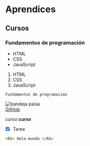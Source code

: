 # Aprendices
## Cursos
### Fundamentos de programación


- HTML
- CSS
- JavaScript


1. HTML
2. CSS
3. JavaScript

~~~
Fundamentos de programación
~~~

![bandeja paisa](https://www.buengusto.co/wp-content/uploads/2019/08/co_mde_bandeja_paisa-1920x1080.jpg) <br>
[GitHub](https://github.com/)


*curso*
***curso***

- [x] Tarea

``` HTML
<h1> Hola mundo </h1>
```
